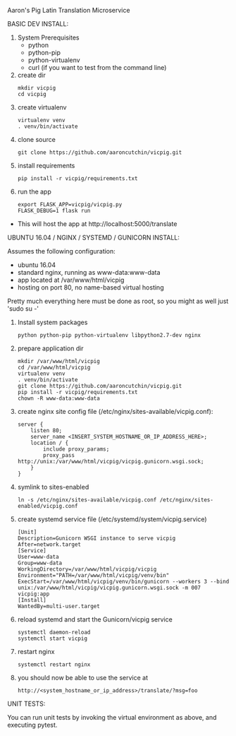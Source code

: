 Aaron's Pig Latin Translation Microservice

BASIC DEV INSTALL:

  1. System Prerequisites
        * python
        * python-pip
        * python-virtualenv
        * curl (if you want to test from the command line)
  2. create dir
        ```
        mkdir vicpig
        cd vicpig
        ```
  3. create virtualenv
        ```
        virtualenv venv
        . venv/bin/activate
        ```
  4. clone source
        ```
        git clone https://github.com/aaroncutchin/vicpig.git
        ```
  5. install requirements
        ```
        pip install -r vicpig/requirements.txt
        ```
  6. run the app
        ```
        export FLASK_APP=vicpig/vicpig.py
        FLASK_DEBUG=1 flask run
        ```
  * This will host the app at http://localhost:5000/translate


UBUNTU 16.04 / NGINX / SYSTEMD / GUNICORN INSTALL:


Assumes the following configuration:
  * ubuntu 16.04
  * standard nginx, running as www-data:www-data
  * app located at /var/www/html/vicpig
  * hosting on port 80, no name-based virtual hosting

Pretty much everything here must be done as root, so you might as well just 'sudo su -'

  1. Install system packages
        ```
        python python-pip python-virtualenv libpython2.7-dev nginx
        ```
  2. prepare application dir
        ```
        mkdir /var/www/html/vicpig
        cd /var/www/html/vicpig
        virtualenv venv
        . venv/bin/activate
        git clone https://github.com/aaroncutchin/vicpig.git
        pip install -r vicpig/requirements.txt
        chown -R www-data:www-data 
        ```
  3. create nginx site config file (/etc/nginx/sites-available/vicpig.conf):
        ```
        server {
            listen 80;
            server_name <INSERT_SYSTEM_HOSTNAME_OR_IP_ADDRESS_HERE>;
            location / {
                include proxy_params;
                proxy_pass http://unix:/var/www/html/vicpig/vicpig.gunicorn.wsgi.sock;
            }
        }
        ```
  4. symlink to sites-enabled
        ```
        ln -s /etc/nginx/sites-available/vicpig.conf /etc/nginx/sites-enabled/vicpig.conf
        ```
  5. create systemd service file (/etc/systemd/system/vicpig.service)
        ```
        [Unit]
        Description=Gunicorn WSGI instance to serve vicpig
        After=network.target
        [Service]
        User=www-data
        Group=www-data
        WorkingDirectory=/var/www/html/vicpig/vicpig
        Environment="PATH=/var/www/html/vicpig/venv/bin"
        ExecStart=/var/www/html/vicpig/venv/bin/gunicorn --workers 3 --bind unix:/var/www/html/vicpig/vicpig.gunicorn.wsgi.sock -m 007 vicpig:app
        [Install]
        WantedBy=multi-user.target  
        ```
  6. reload systemd and start the Gunicorn/vicpig service
        ```
        systemctl daemon-reload
        systemctl start vicpig
        ```
  7. restart nginx
        ```
        systemctl restart nginx
        ```
  8. you should now be able to use the service at
        ```
        http://<system_hostname_or_ip_address>/translate/?msg=foo
        ```



UNIT TESTS:

You can run unit tests by invoking the virtual environment as above, and executing pytest.


